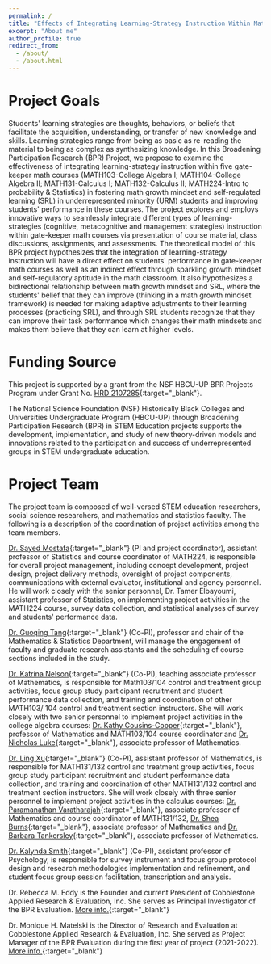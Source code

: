 ```yaml
---
permalink: /
title: "Effects of Integrating Learning-Strategy Instruction Within Math Courses on Students’ Math Mindset, Self-Regulated Learning and Performance"
excerpt: "About me"
author_profile: true
redirect_from: 
  - /about/
  - /about.html
---
```


Project Goals
======

Students' learning strategies are thoughts, behaviors, or beliefs that facilitate the acquisition, understanding, or transfer of new knowledge and skills. Learning strategies range from being as basic as re-reading the material to being as complex as synthesizing knowledge. In this Broadening Participation Research (BPR) Project, we propose to examine the effectiveness of integrating learning-strategy instruction within five gate-keeper math courses (MATH103-College Algebra I; MATH104-College Algebra II; MATH131-Calculus I; MATH132-Calculus II; MATH224-Intro to probability & Statistics) in fostering math growth mindset and self-regulated learning (SRL) in underrepresented minority (URM) students and improving students' performance in these courses. The project explores and employs innovative ways to seamlessly integrate different types of learning-strategies (cognitive, metacognitive and management strategies) instruction within gate-keeper math courses via presentation of course material, class discussions, assignments, and assessments. The theoretical model of this BPR project hypothesizes that the integration of learning-strategy instruction will have a direct effect on students' performance in gate-keeper math courses as well as an indirect effect through sparkling growth mindset and self-regulatory aptitude in the math classroom. It also hypothesizes a bidirectional relationship between math growth mindset and SRL, where the students' belief that they can improve (thinking in a math growth mindset framework) is needed for making adaptive adjustments to their learning processes (practicing SRL), and through SRL students recognize that they can improve their task performance which changes their math mindsets and makes them believe that they can learn at higher levels. 

Funding Source
=====

This project is supported by a grant from the NSF HBCU-UP BPR Projects Program under Grant No. [HRD 2107285](https://www.nsf.gov/awardsearch/showAward?AWD_ID=2107285&HistoricalAwards=false){:target="_blank"}.

The National Science Foundation (NSF) Historically Black Colleges and Universities Undergraduate Program (HBCU-UP) through Broadening Participation Research (BPR) in STEM Education projects supports the development, implementation, and study of new theory-driven models and innovations related to the participation and success of underrepresented groups in STEM undergraduate education.


Project Team
=====

The project team is composed of well-versed STEM education researchers, social science researchers, and mathematics and statistics faculty. The following is a description of the coordination of project activities among the team members.   

[Dr. Sayed Mostafa](https://www.ncat.edu/employee-bio.php?directoryID=484397429){:target="_blank"} (PI and project coordinator), assistant professor of Statistics and course coordinator of MATH224, is responsible for overall project management, including concept development, project design, project delivery methods, oversight of project components, communications with external evaluator, institutional and agency personnel. He will work closely with the senior personnel, Dr. Tamer Elbayoumi, assistant professor of Statistics, on implementing project activities in the MATH224 course, survey data collection, and statistical analyses of survey and students' performance data.

[Dr. Guoqing Tang](https://www.ncat.edu/employee-bio.php?directoryID=1421948644){:target="_blank"} (Co-PI), professor and chair of the Mathematics & Statistics Department, will manage the engagement of faculty and graduate research assistants and the scheduling of course sections included in the study.

[Dr. Katrina Nelson](https://www.ncat.edu/employee-bio.php?directoryID=1793256121){:target="_blank"} (Co-PI), teaching associate professor of Mathematics, is responsible for Math103/104 control and treatment group activities, focus group study participant recruitment and student performance data collection, and training and coordination of other MATH103/ 104 control and treatment section instructors. She will work closely with two senior personnel to implement project activities in the college algebra courses: [Dr. Kathy Cousins-Cooper](https://www.ncat.edu/employee-bio.php?directoryID=1499130158){:target="_blank"}, professor of Mathematics and MATH103/104 course coordinator and [Dr. Nicholas Luke](https://www.ncat.edu/employee-bio.php?directoryID=1590313611){:target="_blank"}, associate professor of Mathematics.

[Dr. Ling Xu](https://www.ncat.edu/employee-bio.php?directoryID=322316827){:target="_blank"} (Co-PI), assistant professor of Mathematics, is responsible for MATH131/132 control and treatment group activities, focus group study participant recruitment and student performance data collection, and training and coordination of other MATH131/132 control and treatment section instructors. She will work closely with three senior personnel to implement project activities in the calculus courses: [Dr. Paramanathan Varatharajah](https://www.ncat.edu/employee-bio.php?directoryID=446050127){:target="_blank"}, associate professor of Mathematics and course coordinator of MATH131/132, [Dr. Shea Burns](https://www.ncat.edu/employee-bio.php?directoryID=1570815169){:target="_blank"}, associate professor of Mathematics and [Dr. Barbara Tankersley](https://www.ncat.edu/employee-bio.php?directoryID=334517812){:target="_blank"}, associate professor of Mathematics.

[Dr. Kalynda Smith](https://www.ncat.edu/employee-bio.php?directoryID=1802602022){:target="_blank"} (Co-PI), assistant professor of Psychology, is responsible for survey instrument and focus group protocol design and research methodologies implementation and refinement, and student focus group session facilitation, transcription and analysis.

Dr. Rebecca M. Eddy is the Founder and current President of Cobblestone Applied Research & Evaluation, Inc. She serves as Principal Investigator of the BPR Evaluation. [More info.](https://www.cobblestoneeval.com/team/rebecca-eddy/){:target="_blank"}

Dr. Monique H. Matelski is the Director of Research and Evaluation at Cobblestone Applied Research & Evaluation, Inc. She served as Project Manager of the BPR Evaluation during the first year of project (2021-2022). [More info.](https://www.cobblestoneeval.com/team/monique-matelski/){:target="_blank"} 